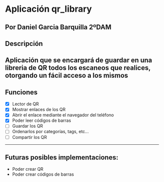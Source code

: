# Aplicación qr_library
Por Daniel Garcia Barquilla
2ºDAM
---
## Descripción
Aplicación que se encargará de guardar en una libreria de QR todos los escaneos que realices, otorgando un fácil acceso a los mismos
---
## Funciones
- [x] Lector de QR
- [x] Mostrar enlaces de los QR
- [x] Abrir el enlace mediante el navegador del teléfono
- [x] Poder leer códigos de barras
- [ ] Guardar los QR
- [ ] Ordenarlos por categorías, tags, etc...
- [ ] Compartir los QR
---
## Futuras posibles implementaciones:
- Poder crear QR
- Poder crear códigos de barras
